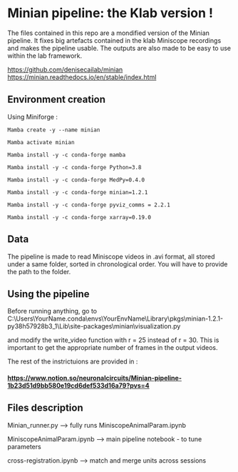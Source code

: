# Minian pipeline: the Klab version !

The files contained in this repo are a mondified version of the Minian pipeline. It fixes big artefacts contained in the klab Miniscope recordings and makes the pipeline usable. The outputs are also made to be easy to use within the lab framework.

https://github.com/denisecailab/minian
https://minian.readthedocs.io/en/stable/index.html


## Environment creation ##
Using Miniforge : 

    Mamba create -y --name minian

    Mamba activate minian

    Mamba install -y -c conda-forge mamba

    Mamba install -y -c conda-forge Python=3.8

    Mamba install -y -c conda-forge MedPy=0.4.0

    Mamba install -y -c conda-forge minian=1.2.1

    Mamba install -y -c conda-forge pyviz_comms = 2.2.1
    
    Mamba install -y -c conda-forge xarray=0.19.0


## Data ## 

The pipeline is made to read Miniscope videos in .avi format, all stored under a same folder, sorted in chronological order. You will have to provide the path to the folder.

## Using the pipeline ## 

Before running anything, go to 
C:\Users\YourName\.conda\envs\YourEnvName\Library\pkgs\minian-1.2.1-py38h57928b3_1\Lib\site-packages\minian\visualization.py

and modify the write_video function with r = 25 instead of r = 30. This is important to get the appropriate number of frames in the output videos.


The rest of the instrictuions are provided in :
#### https://www.notion.so/neuronalcircuits/Minian-pipeline-1b23d51d9bb580e19cd6def533d16a79?pvs=4 ####

## Files description ##
Minian_runner.py --> fully runs MiniscopeAnimalParam.ipynb

MiniscopeAnimalParam.ipynb --> main pipeline notebook - to tune parameters

cross-registration.ipynb --> match and merge units across sessions 